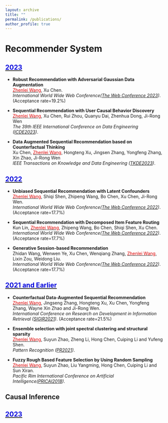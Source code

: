 ```yaml
---
layout: archive
title: ""
permalink: /publications/
author_profile: true
---
```


# Recommender System
## <u><font color="#0000dd">2023</font></u>

- **Robust Recommendation with Adversarial Gaussian Data Augmentation** <br>
  <u><font color="#dd0000">Zhenlei Wang</font></u>, Xu Chen. <br>
  _International World Wide Web Conference([The Web Conference 2023](https://www2023.thewebconf.org/))_. (Acceptance rate=19.2%)<br>


- **Sequential Recommendation with User Causal Behavior Discovery** <br>
  <u><font color="#dd0000">Zhenlei Wang</font></u>, Xu Chen, Rui Zhou, Quanyu Dai, Zhenhua Dong, Ji-Rong Wen <br>
  _The 39th IEEE International Conference on Data Engineering ([ICDE2023](https://icde2023.ics.uci.edu/))_. <br>

- **Data Augmented Sequential Recommendation based on Counterfactual Thinking** <br>
  Xu Chen, <u><font color="#dd0000">Zhenlei Wang</font></u>, Hongteng Xu, Jingsen Zhang, Yongfeng Zhang, Xin Zhao, Ji-Rong Wen <br>
  _IEEE Transactions on Knowledge and Data Engineering ([TKDE2023](https://ieeexplore.ieee.org/xpl/RecentIssue.jsp?punumber=69))_. <br>

## <u><font color="#0000dd">2022</font></u>

- **Unbiased Sequential Recommendation with Latent Confounders** <br>
  <u><font color="#dd0000">Zhenlei Wang</font></u>, Shiqi Shen, Zhipeng Wang, Bo Chen, Xu Chen, Ji-Rong Wen. <br>
  _International World Wide Web Conference([The Web Conference 2022](https://www2022.thewebconf.org/))_. (Acceptance rate=17.7%)<br>

- **Sequential Recommendation with Decomposed Item Feature Routing** <br>
  Kun Lin, <u><font color="#dd0000">Zhenlei Wang</font></u>, Zhipeng Wang, Bo Chen, Shiqi Shen, Xu Chen. <br>
  _International World Wide Web Conference([The Web Conference 2022](https://www2022.thewebconf.org/))_. (Acceptance rate=17.7%)<br>


- **Generative Session-based Recommendation** <br>
  Zhidan Wang, Wenwen Ye, Xu Chen, Wenqiang Zhang, <u><font color="#dd0000">Zhenlei Wang</font></u>, Lixin Zou, Weidong Liu. <br>
  _International World Wide Web Conference([The Web Conference 2022](https://www2022.thewebconf.org/))_. (Acceptance rate=17.7%)<br>

## <u><font color="#0000dd">2021 and Earlier</font></u>

- **Counterfactual Data-Augmented Sequential Recommendation** <br>
  <u><font color="#dd0000">Zhenlei Wang</font></u>, Jingseng Zhang, Hongteng Xu, Xu Chen, Yongfeng Zhang, Wayne Xin Zhao and Ji-Rong Wen. <br>
  _International Conference on Research on Development in Information Retrieval ([SIGIR2021](http://sigir.org/sigir2021/))_. (Acceptance rate=21.5%)<br>

- **Ensemble selection with joint spectral clustering and structural sparsity** <br>
  <u><font color="#dd0000">Zhenlei Wang</font></u>, Suyun Zhao, Zheng Li, Hong Chen, Cuiping Li and Yufeng Shen. <br>
  _Pattern Recognition ([PR2021](www.elsevier.com/locate/patcog))_. <br>


- **Fuzzy Rough Based Feature Selection by Using Random Sampling** <br>
  <u><font color="#dd0000">Zhenlei Wang</font></u>, Suyun Zhao, Liu Yangming, Hong Chen, Cuiping Li and  Sun Xiran. <br>
  _Pacific Rim International Conference on Artificial Intelligence([PRICAI2018](https://www.springer.com/cn/book/9783319973036))_. <br>


## Causal Inference
## <u><font color="#0000dd">2023</font></u>
